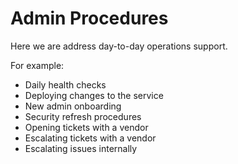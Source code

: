 # Admin Procedures
Here we are address day-to-day operations support.

For example:

* Daily health checks
* Deploying changes to the service
* New admin onboarding
* Security refresh procedures
* Opening tickets with a vendor
* Escalating tickets with a vendor
* Escalating issues internally
